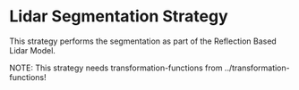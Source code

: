 # Lidar Segmentation Strategy

This strategy performs the segmentation as part of the Reflection Based Lidar Model.

NOTE:
This strategy needs transformation-functions from ../transformation-functions!
